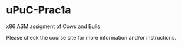 # uPuC-Prac1a
x86 ASM assigment of Cows and Bulls

Please check the course site for more information and/or instructions.
